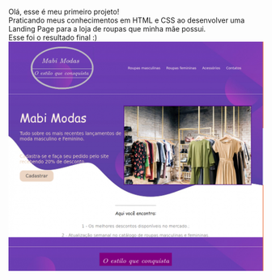 Olá, esse é meu primeiro projeto! <br>
Praticando meus conhecimentos em HTML e CSS ao desenvolver uma Landing Page para a loja de roupas que minha mãe possui.<br>
Esse foi o resultado final :)
<img src="projeto-finalizado.png">
